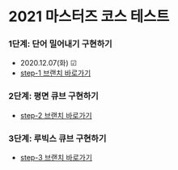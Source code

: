 # 2021 마스터즈 코스 테스트

### 1단계: 단어 밀어내기 구현하기
 - 2020.12.07(화) ☑
 - [step-1 브랜치 바로가기](https://github.com/sanhee/codesquad_2021_masters_test/tree/step-1)
### 2단계: 평면 큐브 구현하기
 - [step-2 브랜치 바로가기](https://github.com/sanhee/codesquad_2021_masters_test/tree/step-2)
### 3단계: 루빅스 큐브 구현하기
 - [step-3 브랜치 바로가기](https://github.com/sanhee/codesquad_2021_masters_test/tree/step-3)



